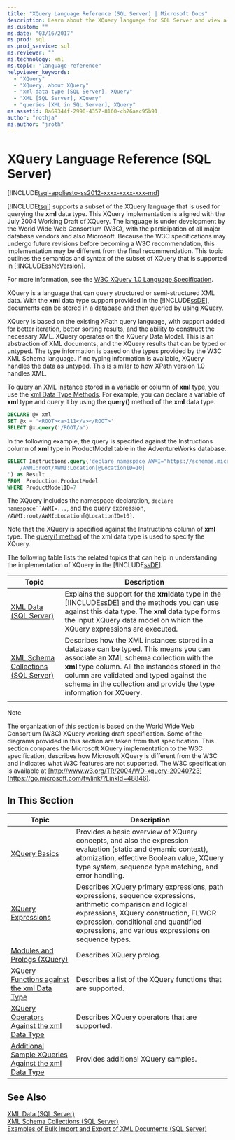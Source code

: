 ```yaml
---
title: "XQuery Language Reference (SQL Server) | Microsoft Docs"
description: Learn about the XQuery language for SQL Server and view a complete language reference.
ms.custom: ""
ms.date: "03/16/2017"
ms.prod: sql
ms.prod_service: sql
ms.reviewer: ""
ms.technology: xml
ms.topic: "language-reference"
helpviewer_keywords: 
  - "XQuery"
  - "XQuery, about XQuery"
  - "xml data type [SQL Server], XQuery"
  - "XML [SQL Server], XQuery"
  - "queries [XML in SQL Server], XQuery"
ms.assetid: 8a69344f-2990-4357-8160-cb26aac95b91
author: "rothja"
ms.author: "jroth"
---
```

# XQuery Language Reference (SQL Server)
[!INCLUDE[tsql-appliesto-ss2012-xxxx-xxxx-xxx-md](../includes/tsql-appliesto-ss2012-xxxx-xxxx-xxx-md.md)]

  [!INCLUDE[tsql](../includes/tsql-md.md)] supports a subset of the XQuery language that is used for querying the **xml** data type. This XQuery implementation is aligned with the July 2004 Working Draft of XQuery. The language is under development by the World Wide Web Consortium (W3C), with the participation of all major database vendors and also Microsoft. Because the W3C specifications may undergo future revisions before becoming a W3C recommendation, this implementation may be different from the final recommendation. This topic outlines the semantics and syntax of the subset of XQuery that is supported in [!INCLUDE[ssNoVersion](../includes/ssnoversion-md.md)].  
  
 For more information, see the [W3C XQuery 1.0 Language Specification](https://go.microsoft.com/fwlink/?LinkId=48846).  
  
 XQuery is a language that can query structured or semi-structured XML data. With the **xml** data type support provided in the [!INCLUDE[ssDE](../includes/ssde-md.md)], documents can be stored in a database and then queried by using XQuery.  
  
 XQuery is based on the existing XPath query language, with support added for better iteration, better sorting results, and the ability to construct the necessary XML. XQuery operates on the XQuery Data Model. This is an abstraction of XML documents, and the XQuery results that can be typed or untyped. The type information is based on the types provided by the W3C XML Schema language. If no typing information is available, XQuery handles the data as untyped. This is similar to how XPath version 1.0 handles XML.  
  
 To query an XML instance stored in a variable or column of **xml** type, you use the [xml Data Type Methods](../t-sql/xml/xml-data-type-methods.md). For example, you can declare a variable of **xml** type and query it by using the **query()** method of the **xml** data type.  
  
```sql
DECLARE @x xml  
SET @x = '<ROOT><a>111</a></ROOT>'  
SELECT @x.query('/ROOT/a')  
```  
  
 In the following example, the query is specified against the Instructions column of **xml** type in ProductModel table in the AdventureWorks database.  
  
```sql
SELECT Instructions.query('declare namespace AWMI="https://schemas.microsoft.com/sqlserver/2004/07/adventure-works/ProductModelManuInstructions";           
    /AWMI:root/AWMI:Location[@LocationID=10]  
') as Result   
FROM  Production.ProductModel  
WHERE ProductModelID=7  
```  
  
 The XQuery includes the namespace declaration, `declare namespace``AWMI=...`, and the query expression, `/AWMI:root/AWMI:Location[@LocationID=10]`.  
  
 Note that the XQuery is specified against the Instructions column of **xml** type. The [query() method](../t-sql/xml/query-method-xml-data-type.md) of the xml data type is used to specify the XQuery.  
  
 The following table lists the related topics that can help in understanding the implementation of XQuery in the [!INCLUDE[ssDE](../includes/ssde-md.md)].  
  
|Topic|Description|  
|-----------|-----------------|  
|[XML Data &#40;SQL Server&#41;](../relational-databases/xml/xml-data-sql-server.md)|Explains the support for the **xml**data type in the [!INCLUDE[ssDE](../includes/ssde-md.md)] and the methods you can use against this data type. The **xml** data type forms the input XQuery data model on which the XQuery expressions are executed.|  
|[XML Schema Collections &#40;SQL Server&#41;](../relational-databases/xml/xml-schema-collections-sql-server.md)|Describes how the XML instances stored in a database can be typed. This means you can associate an XML schema collection with the **xml** type column. All the instances stored in the column are validated and typed against the schema in the collection and provide the type information for XQuery.|  
|||  
  
> [!NOTE]  
>  The organization of this section is based on the World Wide Web Consortium (W3C) XQuery working draft specification. Some of the diagrams provided in this section are taken from that specification. This section compares the Microsoft XQuery implementation to the W3C specification, describes how Microsoft XQuery is different from the W3C and indicates what W3C features are not supported. The W3C specification is available at [http://www.w3.org/TR/2004/WD-xquery-20040723](https://go.microsoft.com/fwlink/?LinkId=48846).  
  
## In This Section  
  
|Topic|Description|  
|-----------|-----------------|  
|[XQuery Basics](../xquery/xquery-basics.md)|Provides a basic overview of XQuery concepts, and also the expression evaluation (static and dynamic context), atomization, effective Boolean value, XQuery type system, sequence type matching, and error handling.|  
|[XQuery Expressions](../xquery/xquery-expressions.md)|Describes XQuery primary expressions, path expressions, sequence expressions, arithmetic comparison and logical expressions, XQuery construction, FLWOR expression, conditional and quantified expressions, and various expressions on sequence types.|  
|[Modules and Prologs &#40;XQuery&#41;](../xquery/modules-and-prologs-xquery.md)|Describes XQuery prolog.|  
|[XQuery Functions against the xml Data Type](../xquery/xquery-functions-against-the-xml-data-type.md)|Describes a list of the XQuery functions that are supported.|  
|[XQuery Operators Against the xml Data Type](../xquery/xquery-operators-against-the-xml-data-type.md)|Describes XQuery operators that are supported.|  
|[Additional Sample XQueries Against the xml Data Type](../xquery/additional-sample-xqueries-against-the-xml-data-type.md)|Provides additional XQuery samples.|  
  
## See Also  
 [XML Data &#40;SQL Server&#41;](../relational-databases/xml/xml-data-sql-server.md)   
 [XML Schema Collections &#40;SQL Server&#41;](../relational-databases/xml/xml-schema-collections-sql-server.md)   
 [Examples of Bulk Import and Export of XML Documents &#40;SQL Server&#41;](../relational-databases/import-export/examples-of-bulk-import-and-export-of-xml-documents-sql-server.md)  
  
  
